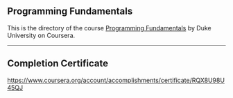 
## Programming Fundamentals

This is the directory of the course [Programming Fundamentals](https://www.coursera.org/learn/programming-fundamentals) by Duke University on Coursera.

---

## Completion Certificate 
https://www.coursera.org/account/accomplishments/certificate/RQX8U98U45QJ
